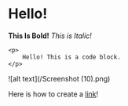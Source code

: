 # Hello!

**This Is Bold!**
*This is Italic!*

```
<p>
	Hello! This is a code block.
</p>
```

![alt text](/Screenshot (10).png)

Here is how to create a [link](http://daringfireball.net/projects/markdown/syntax)!